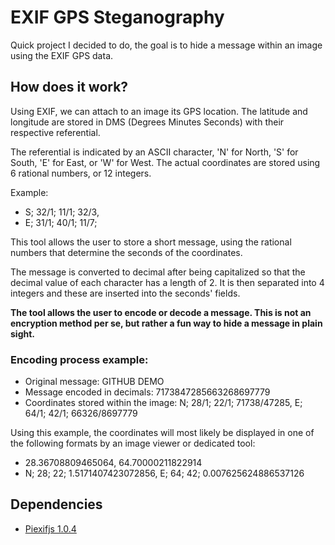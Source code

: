 # EXIF GPS Steganography

Quick project I decided to do, the goal is to hide a message within an image using the EXIF GPS data.

## How does it work?

Using EXIF, we can attach to an image its GPS location. The latitude and longitude are stored in DMS (Degrees Minutes Seconds) with their respective referential.

The referential is indicated by an ASCII character, 'N' for North, 'S' for South, 'E' for East, or 'W' for West. The actual coordinates are stored using 6 rational numbers, or 12 integers.

Example:
- S; 32/1; 11/1; 32/3,
- E; 31/1; 40/1; 11/7;

This tool allows the user to store a short message, using the rational numbers that determine the seconds of the coordinates.

The message is converted to decimal after being capitalized so that the decimal value of each character has a length of 2. It is then separated into 4 integers and these are inserted into the seconds' fields.

**The tool allows the user to encode or decode a message. This is not an encryption method per se, but rather a fun way to hide a message in plain sight.**

### Encoding process example:
 - Original message: GITHUB DEMO
 - Message encoded in decimals: 7173847285663268697779
 - Coordinates stored within the image: N; 28/1; 22/1; 71738/47285, E; 64/1; 42/1; 66326/8697779
 
Using this example, the coordinates will most likely be displayed in one of the following formats by an image viewer or dedicated tool:
 - 28.36708809465064, 64.70000211822914
 - N; 28; 22; 1.5171407423072856, E; 64; 42; 0.007625624886537126

## Dependencies

- [Piexifjs 1.0.4](https://github.com/hMatoba/piexifjs)
